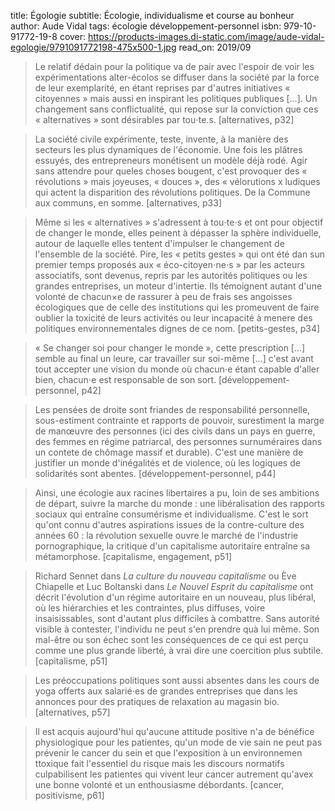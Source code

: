 title: Égologie
subtitle: Écologie, individualisme et course au bonheur
author: Aude Vidal
tags: écologie
      développement-personnel
isbn: 979-10-91772-19-8
cover: https://products-images.di-static.com/image/aude-vidal-egologie/9791091772198-475x500-1.jpg
read_on: 2019/09

> Le relatif dédain pour la politique va de pair avec l'espoir de voir les expérimentations alter-écolos se diffuser dans la société par la force de leur exemplarité, en étant reprises par d'autres initiatives « citoyennes » mais aussi en inspirant les politiques publiques […]. Un changement sans conflictualité, qui repose sur la conviction que ces « alternatives » sont désirables par tou⋅te.s. [alternatives, p32]

> La société civile expérimente, teste, invente, à la manière des secteurs les plus dynamiques de l'économie. Une fois les plâtres essuyés, des entrepreneurs monétisent un modèle déjà rodé. Agir sans attendre pour queles choses bougent, c'est provoquer des « révolutions » mais joyeuses, « douces », des « vélorutions x ludiques qui actent la disparition des révolutions politiques. De la Commune aux communs, en somme. [alternatives, p33]

> Même si les « alternatives » s'adressent à tou⋅te⋅s et ont pour objectif de changer le monde, elles peinent à dépasser la sphère individuelle, autour de laquelle elles tentent d'impulser le changement de l'ensemble de la société. Pire, les « petits gestes » qui ont été dan sun premier temps proposés aux « éco-citoyen⋅ne⋅s » par les acteurs associatifs, sont devenus, repris par les autorités politiques ou les grandes entreprises, un moteur d'intertie. Ils témoignent autant d'une volonté de chacun×e de rassurer à peu de frais ses angoisses écologiques que de celle des institutions qui les promeuvent de faire oublier la toxicité de leurs activités ou leur incapacité à menere des politiques environnementales dignes de ce nom. [petits-gestes, p34]

> « Se changer soi pour changer le monde », cette prescription […] semble au final un leure, car travailler sur soi-même […] c'est avant tout accepter une vision du monde où chacun⋅e étant capable d'aller bien, chacun⋅e est responsable de son sort.  [développement-personnel, p42]

> Les pensées de droite sont friandes de responsabilité personnelle, sous-estiment contrainte et rapports de pouvoir, surestiment la marge de manœuvre des personnes (ici des civils dans un pays en guerre, des femmes en régime patriarcal, des personnes surnuméraires dans un contete de chômage massif et durable). C'est une manière de justifier un monde d'inégalités et de violence, où les logiques de solidarités sont abentes. [développement-personnel, p44]

> Ainsi, une écologie aux racines libertaires a pu, loin de ses ambitions de départ, suivre la marche du monde : une libéralisation des rapports sociaux qui entraîne consumérisme et individualisme. C'est le sort qu'ont connu d'autres aspirations issues de la contre-culture des années 60 : la révolution sexuelle ouvre le marché de l'industrie pornographique, la critique d'un capitalisme autoritaire entraîne sa métamorphose. [capitalisme, engagement, p51] 

> Richard Sennet dans *La culture du nouveau capitalisme* ou Ève Chiapelle et Luc Boltanski dans *Le Nouvel Esprit du capitalisme* ont décrit l'évolution d'un régime autoritaire en un nouveau, plus libéral, où les hiérarchies et les contraintes, plus diffuses, voire insaisissables, sont d'autant plus difficiles à combattre. Sans autorité visible à contester, l'individu ne peut s'en prendre quà lui même. Son mal-être ou son échec sont les conséquences de ce qui est perçu comme une plus grande liberté, à vrai dire une coercition plus subtile. [capitalisme, p51]

> Les préoccupations politiques sont aussi absentes dans les cours de yoga offerts aux salarié⋅es de grandes entreprises que dans les annonces pour des pratiques de relaxation au magasin bio. [alternatives, p57]

> Il est acquis aujourd'hui qu'aucune attitude positive n'a de bénéfice physiologique pour les patientes, qu'un mode de vie sain ne peut pas prévenir le cancer du sein et que l'exposition à un environnemen ttoxique fait l'essentiel du risque mais les discours normatifs culpabilisent les patientes qui vivent leur cancer autrement qu'avex une bonne volonté et un enthousiasme débordants. [cancer, positivisme, p61]  